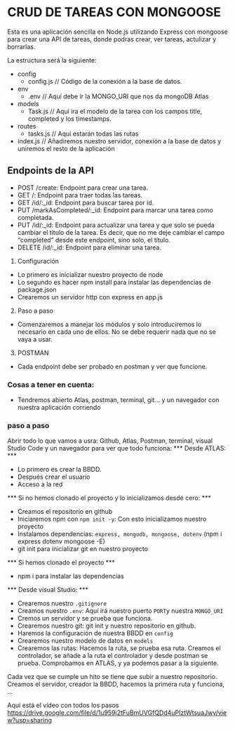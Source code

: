 # CRUD DE TAREAS CON MONGOOSE

Esta es una aplicación sencilla en Node.js utilizando Express con mongoose para crear una API de tareas, donde podras crear, ver tareas, actulizar y borrarlas.

La estructura será la siguiente:
- config
  - config.js // Código de la conexión a la base de datos.
- env
  - .env // Aquí debe ir la MONGO_URI que nos da mongoDB Atlas
- models
  - Task.js // Aqui ira el modelo de la tarea con los campos title, completed y los timestamps.
- routes 
  - tasks.js // Aquí estarán todas las rutas
- index.js // Añadiremos nuestro servidor, conexión a la base de datos y uniremos el resto de la aplicación

## Endpoints de la API
- POST /create: Endpoint para crear una tarea.
- GET /: Endpoint para traer todas las tareas.
- GET /id/:_id: Endpoint para buscar tarea por id.
- PUT /markAsCompleted/:_id: Endpoint para marcar una tarea como completada.
- PUT /id/:_id: Endpoint para actualizar una tarea y que solo se pueda cambiar el título de la tarea. Es decir, que no me deje cambiar el campo  “completed” desde este endpoint, sino solo, el título.
- DELETE /id/:_id: Endpoint para eliminar una tarea.


1. Configuración
- Lo primero es inicializar nuestro proyecto de node
- Lo segundo es hacer npm install para instalar las dependencias de package.json
- Crearemos un servidor http con express en app.js

2. Paso a paso 
- Comenzaremos a manejar los módulos y solo introduciremos lo necesario en cada uno de ellos. No se debe requerir nada que no se vaya a usar.

3. POSTMAN
- Cada endpoint debe ser probado en postman y ver que funcione.

### Cosas a tener en cuenta:
- Tendremos abierto Atlas, postman, terminal, git... y un navegador con nuestra aplicación corriendo 

### paso a paso
Abrir todo lo que vamos a usra: Github, Atlas, Postman, terminal, visual Studio Code y un navegador para ver que todo funciona:
*** Desde ATLAS: ***
- Lo primero es crear la BBDD.
- Después crear el usuario
- Acceso a la red

*** Si no hemos clonado el proyecto y lo inicializamos desde cero: ***
- Creamos el repositorio en github
- Iniciaremos npm con `npm init -y`: Con esto inicializamos nuestro proyecto
- Instalamos dependencias:  `express, mongodb, mongoose, dotenv` (npm i express dotenv mongoose -E)
- git init para inicializar git en nuestro proyecto

*** Si hemos clonado el proyecto ***
- npm i para instalar las dependencias

*** Desde visual Studio: ***
- Crearemos nuestro `.gitignore`
- Creamos nuestro `.env`: Aquí irá nuestro puerto `PORT`y nuestra `MONGO_URI`
- Cremos un servidor y se prueba que funciona.
- Crearemos nuestro git: git init y nuestro repositorio en github.
- Haremos la configuración de nuestra BBDD en `config`
- Crearemos nuestro modelo de datos en `models`
- Crearemos las rutas: Hacemos la ruta, se prueba esa ruta. Creamos el controlador, se añade a la ruta el controlador  y desde postman se prueba. Comprobamos en ATLAS, y ya  podemos pasar a la siguiente.

Cada vez que se cumple un hito se tiene que subir a nuestro repositorio. Creamos el servidor, creador la BBDD, hacemos la primera ruta y funciona, ...

Aquí está el vídeo con todos los pasos
https://drive.google.com/file/d/1u959j2tFuBmUVGfQDd4uPIztWtsuaJwy/view?usp=sharing
